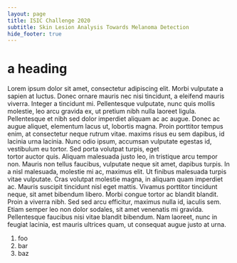 ```yaml
---
layout: page
title: ISIC Challenge 2020
subtitle: Skin Lesion Analysis Towards Melanoma Detection
hide_footer: true
---
```


# a heading

Lorem ipsum dolor sit amet, consectetur adipiscing elit. Morbi vulputate a sapien at luctus. Donec ornare mauris nec nisi tincidunt, a eleifend mauris viverra.
Integer a tincidunt mi. Pellentesque vulputate, nunc quis mollis molestie, leo arcu gravida ex, ut pretium nibh nulla laoreet ligula. Pellentesque et nibh sed
dolor imperdiet aliquam ac ac augue. Donec ac augue aliquet, elementum lacus ut, lobortis magna. Proin porttitor tempus enim, at consectetur neque rutrum vitae. 
maxims risus eu sem dapibus, id lacinia urna lacinia. Nunc odio ipsum, accumsan vulputate egestas id, vestibulum eu tortor. Sed porta volutpat turpis, eget  
tortor auctor quis. Aliquam malesuada justo leo, in tristique arcu tempor non. Mauris non tellus faucibus, vulputate neque sit amet, dapibus turpis. In a nisl malesuada,
molestie mi ac, maximus elit. Ut finibus malesuada turpis vitae vulputate. Cras volutpat molestie magna, in aliquam quam imperdiet ac. Mauris suscipit tincidunt nisl eget
mattis. Vivamus porttitor tincidunt neque, sit amet bibendum libero. Morbi congue tortor ac blandit blandit. Proin a viverra nibh. Sed sed arcu efficitur, maximus nulla id,
iaculis sem. Etiam semper leo non dolor sodales, sit amet venenatis mi gravida. Pellentesque faucibus nisi vitae blandit bibendum. Nam laoreet, nunc in feugiat lacinia, est mauris
ultrices quam, ut consequat augue justo at urna.

1) foo
2) bar
3) baz
